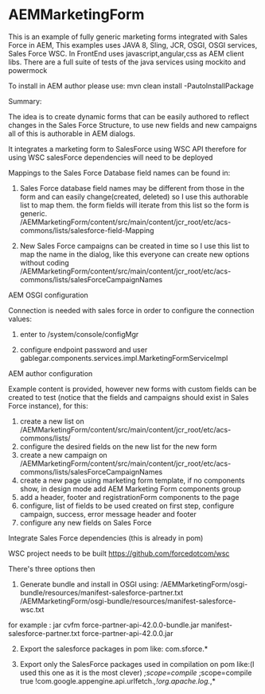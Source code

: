 # AEMMarketingForm
This is an example of fully generic marketing forms integrated with Sales Force in AEM, 
This examples uses JAVA 8, Sling, JCR, OSGI, OSGI services, Sales Force WSC.
In FrontEnd uses javascript,angular,css as AEM client libs.
There are a full suite of tests of the java services using mockito and powermock

To install in AEM author please use:
mvn clean install -PautoInstallPackage


Summary:

The idea is to create dynamic forms that can be easily authored to reflect
changes in the Sales Force Structure, to use new fields and new campaigns
all of this is authorable in AEM dialogs.

It integrates a marketing form to SalesForce using WSC API
therefore for using WSC salesForce dependencies will need to be deployed

Mappings to the Sales Force Database field names can be found in:

1) Sales Force database field names may be different from those in the form 
and can easily change(created, deleted) so I use this authorable list to map them.
the form fields will iterate from this list so the form is generic.
/AEMMarketingForm/content/src/main/content/jcr_root/etc/acs-commons/lists/salesforce-field-Mapping

2) New Sales Force campaigns can be created in time so I use this list to map the name 
in the dialog, like this everyone can create new options without coding
/AEMMarketingForm/content/src/main/content/jcr_root/etc/acs-commons/lists/salesForceCampaignNames


AEM OSGI configuration

Connection is needed with sales force
in order to configure the connection values:
 
1) enter to <AEM author instance>/system/console/configMgr

2) configure endpoint password and user gablegar.components.services.impl.MarketingFormServiceImpl


AEM author configuration

Example content is provided, however  new forms with custom fields can be created to test
(notice that the fields and campaigns should exist in Sales Force instance), for this:

1) create a new list on /AEMMarketingForm/content/src/main/content/jcr_root/etc/acs-commons/lists/
2) configure the desired fields on the new list for the new form 
3) create a new campaign on 
/AEMMarketingForm/content/src/main/content/jcr_root/etc/acs-commons/lists/salesForceCampaignNames
4) create a new page using marketing form template, if no components show, 
in design mode add AEM Marketing Form components group
5) add a header, footer and registrationForm components to the page
6) configure, list of fields to be used created on first step, configure campaign, success, error message
header and footer
7) configure any new fields on Sales Force



Integrate Sales Force dependencies (this is already in pom)

WSC project needs to be built 
https://github.com/forcedotcom/wsc

There's three options then
1) Generate bundle and install in OSGI using:
/AEMMarketingForm/osgi-bundle/resources/manifest-salesforce-partner.txt
/AEMMarketingForm/osgi-bundle/resources/manifest-salesforce-wsc.txt

for example :
jar cvfm force-partner-api-42.0.0-bundle.jar manifest-salesforce-partner.txt force-partner-api-42.0.0.jar

2) Export the salesforce packages in pom like:
<Export-Package>com.sforce.*</Export-Package>

3) Export only the SalesForce packages used in compilation on pom like:(I used this one as it is the most clever) 
<Embed-Dependency>*;scope=compile</Embed-Dependency>
<Embed-Dependency>*;scope=compile</Embed-Dependency>
<Embed-Transitive>true</Embed-Transitive>
<Import-Package>!com.google.appengine.api.urlfetch.*,!org.apache.log.*,*</Import-Package>